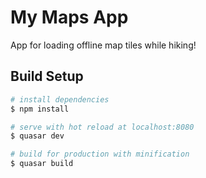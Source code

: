 # My Maps App

App for loading offline map tiles while hiking!

## Build Setup

``` bash
# install dependencies
$ npm install

# serve with hot reload at localhost:8080
$ quasar dev

# build for production with minification
$ quasar build
```
